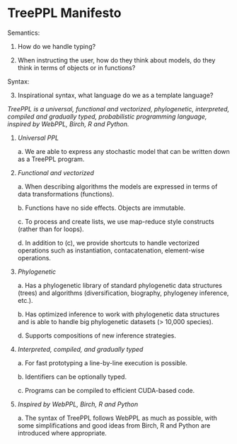# TreePPL Manifesto

Semantics:

1. How do we handle typing?

2. When instructing the user, how do they think about models, do they think in terms of objects or in functions?

Syntax:

3. Inspirational syntax, what language do we as a template language?

_TreePPL is a universal, functional and vectorized, phylogenetic, interpreted, compiled and gradually typed, probabilistic programming language, inspired by WebPPL, Birch, R and Python._

1. *Universal PPL* 

	a. We are able to express any stochastic model that can be written down as a TreePPL program.

2. *Functional and vectorized*

	a. When describing algorithms the models are expressed in terms of data transformations (functions).

	b. Functions have no side effects. Objects are immutable.

	c. To process and create lists, we use map-reduce style constructs (rather than for loops).
	
	d. In addition to (c), we provide shortcuts to handle vectorized operations such as instantiation, contacatenation, element-wise operations.
	
3. *Phylogenetic*

	a. Has a phylogenetic library of standard phylogenetic data structures (trees) and algorithms (diversification, biography, phylogeney inference, etc.).
	
	b. Has optimized inference to work with phylogenetic data structures and is able to handle big phylogenetic datasets (> 10,000 species).
	
	d. Supports compositions of new inference strategies.
	
4. *Interpreted, compiled, and gradually typed*

	a. For fast prototyping a line-by-line execution is possible.
	
	b. Identifiers can be optionally typed.
	
	c. Programs can be compiled to efficient CUDA-based code.
	
5. *Inspired by WebPPL, Birch, R and Python*

	a. The syntax of TreePPL follows WebPPL as much as possible, with some simplifications and good ideas from Birch, R and Python are introduced where appropriate.
